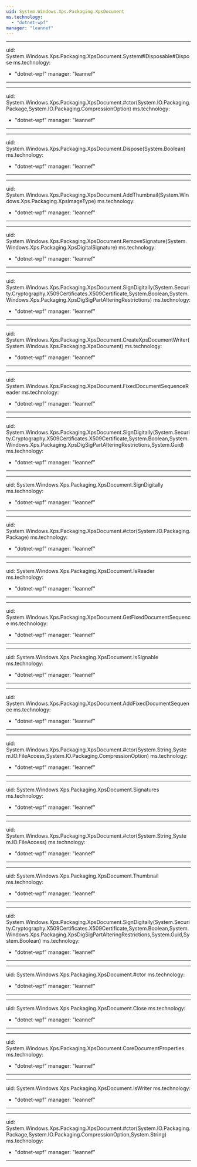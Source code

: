 ```yaml
---
uid: System.Windows.Xps.Packaging.XpsDocument
ms.technology: 
  - "dotnet-wpf"
manager: "leannef"
---
```


---
uid: System.Windows.Xps.Packaging.XpsDocument.System#IDisposable#Dispose
ms.technology: 
  - "dotnet-wpf"
manager: "leannef"
---

---
uid: System.Windows.Xps.Packaging.XpsDocument.#ctor(System.IO.Packaging.Package,System.IO.Packaging.CompressionOption)
ms.technology: 
  - "dotnet-wpf"
manager: "leannef"
---

---
uid: System.Windows.Xps.Packaging.XpsDocument.Dispose(System.Boolean)
ms.technology: 
  - "dotnet-wpf"
manager: "leannef"
---

---
uid: System.Windows.Xps.Packaging.XpsDocument.AddThumbnail(System.Windows.Xps.Packaging.XpsImageType)
ms.technology: 
  - "dotnet-wpf"
manager: "leannef"
---

---
uid: System.Windows.Xps.Packaging.XpsDocument.RemoveSignature(System.Windows.Xps.Packaging.XpsDigitalSignature)
ms.technology: 
  - "dotnet-wpf"
manager: "leannef"
---

---
uid: System.Windows.Xps.Packaging.XpsDocument.SignDigitally(System.Security.Cryptography.X509Certificates.X509Certificate,System.Boolean,System.Windows.Xps.Packaging.XpsDigSigPartAlteringRestrictions)
ms.technology: 
  - "dotnet-wpf"
manager: "leannef"
---

---
uid: System.Windows.Xps.Packaging.XpsDocument.CreateXpsDocumentWriter(System.Windows.Xps.Packaging.XpsDocument)
ms.technology: 
  - "dotnet-wpf"
manager: "leannef"
---

---
uid: System.Windows.Xps.Packaging.XpsDocument.FixedDocumentSequenceReader
ms.technology: 
  - "dotnet-wpf"
manager: "leannef"
---

---
uid: System.Windows.Xps.Packaging.XpsDocument.SignDigitally(System.Security.Cryptography.X509Certificates.X509Certificate,System.Boolean,System.Windows.Xps.Packaging.XpsDigSigPartAlteringRestrictions,System.Guid)
ms.technology: 
  - "dotnet-wpf"
manager: "leannef"
---

---
uid: System.Windows.Xps.Packaging.XpsDocument.SignDigitally
ms.technology: 
  - "dotnet-wpf"
manager: "leannef"
---

---
uid: System.Windows.Xps.Packaging.XpsDocument.#ctor(System.IO.Packaging.Package)
ms.technology: 
  - "dotnet-wpf"
manager: "leannef"
---

---
uid: System.Windows.Xps.Packaging.XpsDocument.IsReader
ms.technology: 
  - "dotnet-wpf"
manager: "leannef"
---

---
uid: System.Windows.Xps.Packaging.XpsDocument.GetFixedDocumentSequence
ms.technology: 
  - "dotnet-wpf"
manager: "leannef"
---

---
uid: System.Windows.Xps.Packaging.XpsDocument.IsSignable
ms.technology: 
  - "dotnet-wpf"
manager: "leannef"
---

---
uid: System.Windows.Xps.Packaging.XpsDocument.AddFixedDocumentSequence
ms.technology: 
  - "dotnet-wpf"
manager: "leannef"
---

---
uid: System.Windows.Xps.Packaging.XpsDocument.#ctor(System.String,System.IO.FileAccess,System.IO.Packaging.CompressionOption)
ms.technology: 
  - "dotnet-wpf"
manager: "leannef"
---

---
uid: System.Windows.Xps.Packaging.XpsDocument.Signatures
ms.technology: 
  - "dotnet-wpf"
manager: "leannef"
---

---
uid: System.Windows.Xps.Packaging.XpsDocument.#ctor(System.String,System.IO.FileAccess)
ms.technology: 
  - "dotnet-wpf"
manager: "leannef"
---

---
uid: System.Windows.Xps.Packaging.XpsDocument.Thumbnail
ms.technology: 
  - "dotnet-wpf"
manager: "leannef"
---

---
uid: System.Windows.Xps.Packaging.XpsDocument.SignDigitally(System.Security.Cryptography.X509Certificates.X509Certificate,System.Boolean,System.Windows.Xps.Packaging.XpsDigSigPartAlteringRestrictions,System.Guid,System.Boolean)
ms.technology: 
  - "dotnet-wpf"
manager: "leannef"
---

---
uid: System.Windows.Xps.Packaging.XpsDocument.#ctor
ms.technology: 
  - "dotnet-wpf"
manager: "leannef"
---

---
uid: System.Windows.Xps.Packaging.XpsDocument.Close
ms.technology: 
  - "dotnet-wpf"
manager: "leannef"
---

---
uid: System.Windows.Xps.Packaging.XpsDocument.CoreDocumentProperties
ms.technology: 
  - "dotnet-wpf"
manager: "leannef"
---

---
uid: System.Windows.Xps.Packaging.XpsDocument.IsWriter
ms.technology: 
  - "dotnet-wpf"
manager: "leannef"
---

---
uid: System.Windows.Xps.Packaging.XpsDocument.#ctor(System.IO.Packaging.Package,System.IO.Packaging.CompressionOption,System.String)
ms.technology: 
  - "dotnet-wpf"
manager: "leannef"
---
